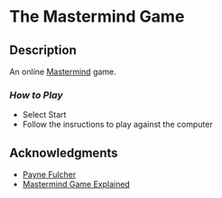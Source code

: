 # **The Mastermind Game**

## Description

An online [Mastermind](<https://en.wikipedia.org/wiki/Mastermind_(board_game)>) game.

### _How to Play_

- Select Start
- Follow the insructions to play against the computer

## Acknowledgments

- [Payne Fulcher](pfulcher26@gmail.com)
- [Mastermind Game Explained](https://www.youtube.com/watch?v=Dn0iqlY5tMU&ab_channel=GatherTogetherGames)
